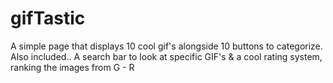 # gifTastic
A simple page that displays 10 cool gif's alongside 10 buttons to categorize. Also included.. A search bar to look at specific GIF's & a cool rating system, ranking the images from G - R
